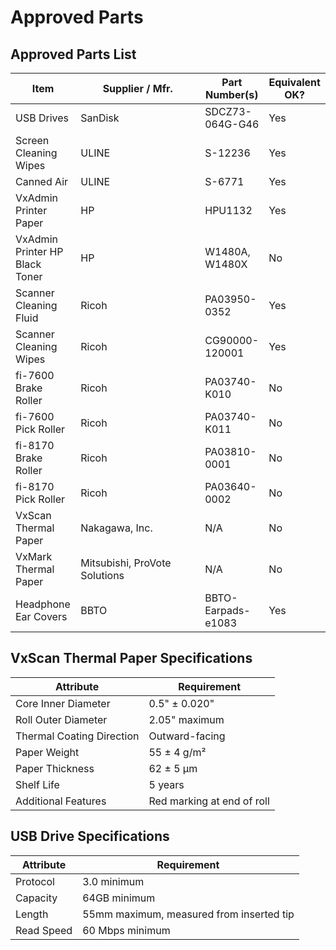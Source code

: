 # Approved Parts

## Approved Parts List

<table><thead><tr><th>Item</th><th width="183">Supplier / Mfr.</th><th>Part Number(s)</th><th>Equivalent OK?</th></tr></thead><tbody><tr><td>USB Drives</td><td>SanDisk</td><td>SDCZ73-064G-G46</td><td>Yes</td></tr><tr><td>Screen Cleaning Wipes</td><td>ULINE</td><td>S-12236</td><td>Yes</td></tr><tr><td>Canned Air</td><td>ULINE</td><td>S-6771</td><td>Yes</td></tr><tr><td>VxAdmin Printer Paper</td><td>HP</td><td>HPU1132</td><td>Yes</td></tr><tr><td>VxAdmin Printer HP Black Toner</td><td>HP</td><td>W1480A, W1480X</td><td>No</td></tr><tr><td>Scanner Cleaning Fluid</td><td>Ricoh</td><td>PA03950-0352</td><td>Yes</td></tr><tr><td>Scanner Cleaning Wipes</td><td>Ricoh</td><td>CG90000-120001</td><td>Yes</td></tr><tr><td>fi-7600 Brake Roller</td><td>Ricoh</td><td>PA03740-K010</td><td>No</td></tr><tr><td>fi-7600 Pick Roller</td><td>Ricoh</td><td>PA03740-K011</td><td>No</td></tr><tr><td>fi-8170 Brake Roller</td><td>Ricoh</td><td>PA03810-0001</td><td>No</td></tr><tr><td>fi-8170 Pick Roller</td><td>Ricoh</td><td>PA03640-0002</td><td>No</td></tr><tr><td>VxScan Thermal Paper</td><td>Nakagawa, Inc.</td><td>N/A</td><td>No</td></tr><tr><td>VxMark Thermal Paper</td><td>Mitsubishi, ProVote Solutions</td><td>N/A</td><td>No</td></tr><tr><td>Headphone Ear Covers</td><td>BBTO</td><td>BBTO-Earpads-e1083</td><td>Yes</td></tr></tbody></table>

## VxScan Thermal Paper Specifications

| Attribute                 | Requirement                |
| ------------------------- | -------------------------- |
| Core Inner Diameter       | 0.5" ± 0.020"              |
| Roll Outer Diameter       | 2.05" maximum              |
| Thermal Coating Direction | Outward-facing             |
| Paper Weight              | 55 ± 4 g/m²                |
| Paper Thickness           | 62 ± 5 µm                  |
| Shelf Life                | 5 years                    |
| Additional Features       | Red marking at end of roll |

## USB Drive Specifications

| Attribute  | Requirement                              |
| ---------- | ---------------------------------------- |
| Protocol   | 3.0 minimum                              |
| Capacity   | 64GB minimum                             |
| Length     | 55mm maximum, measured from inserted tip |
| Read Speed | 60 Mbps minimum                          |

